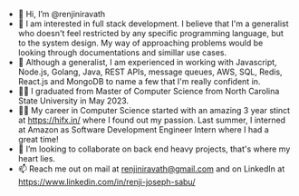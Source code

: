 - 👋 Hi, I’m @renjiniravath
- 👀 I am interested in full stack development. I believe that I'm a generalist who doesn't feel restricted by any specific programming language, but to the system design. My way of approaching problems would be looking through documentations and simillar use cases.
- :lady_beetle: Although a generalist, I am experienced in working with Javascript, Node.js, Golang, Java, REST APIs, message queues, AWS, SQL, Redis, React.js and MongoDB to name a few that I'm really confident in.
- :man_student:	 I graduated from Master of Computer Science from North Carolina State University in May 2023.
- :man_technologist:	My career in Computer Science started with an amazing 3 year stinct at https://hifx.in/ where I found out my passion. Last summer, I interned at Amazon as Software Development Engineer Intern where I had a great time!
- 💞️ I’m looking to collaborate on back end heavy projects, that's where my heart lies.
- 📫 Reach me out on mail at renjiniravath@gmail.com and on LinkedIn at https://www.linkedin.com/in/renji-joseph-sabu/

<!---
renjiniravath/renjiniravath is a ✨ special ✨ repository because its `README.md` (this file) appears on your GitHub profile.
You can click the Preview link to take a look at your changes.
--->
